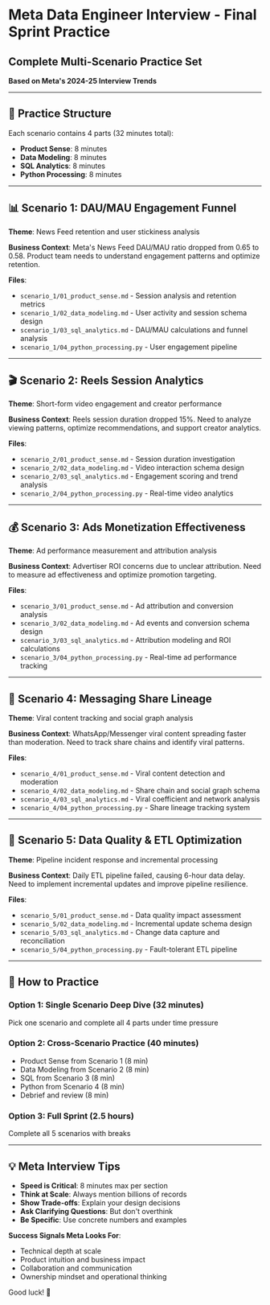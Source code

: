 # Meta Data Engineer Interview - Final Sprint Practice
## Complete Multi-Scenario Practice Set

**Based on Meta's 2024-25 Interview Trends**

---

## 🎯 Practice Structure

Each scenario contains 4 parts (32 minutes total):
- **Product Sense**: 8 minutes
- **Data Modeling**: 8 minutes  
- **SQL Analytics**: 8 minutes
- **Python Processing**: 8 minutes

---

## 📊 Scenario 1: DAU/MAU Engagement Funnel
**Theme**: News Feed retention and user stickiness analysis

**Business Context**: Meta's News Feed DAU/MAU ratio dropped from 0.65 to 0.58. Product team needs to understand engagement patterns and optimize retention.

**Files**:
- `scenario_1/01_product_sense.md` - Session analysis and retention metrics
- `scenario_1/02_data_modeling.md` - User activity and session schema design  
- `scenario_1/03_sql_analytics.md` - DAU/MAU calculations and funnel analysis
- `scenario_1/04_python_processing.py` - User engagement pipeline

---

## 🎬 Scenario 2: Reels Session Analytics  
**Theme**: Short-form video engagement and creator performance

**Business Context**: Reels session duration dropped 15%. Need to analyze viewing patterns, optimize recommendations, and support creator analytics.

**Files**:
- `scenario_2/01_product_sense.md` - Session duration investigation
- `scenario_2/02_data_modeling.md` - Video interaction schema design
- `scenario_2/03_sql_analytics.md` - Engagement scoring and trend analysis
- `scenario_2/04_python_processing.py` - Real-time video analytics

---

## 💰 Scenario 3: Ads Monetization Effectiveness
**Theme**: Ad performance measurement and attribution analysis  

**Business Context**: Advertiser ROI concerns due to unclear attribution. Need to measure ad effectiveness and optimize promotion targeting.

**Files**:
- `scenario_3/01_product_sense.md` - Ad attribution and conversion analysis
- `scenario_3/02_data_modeling.md` - Ad events and conversion schema design
- `scenario_3/03_sql_analytics.md` - Attribution modeling and ROI calculations  
- `scenario_3/04_python_processing.py` - Real-time ad performance tracking

---

## 💬 Scenario 4: Messaging Share Lineage  
**Theme**: Viral content tracking and social graph analysis

**Business Context**: WhatsApp/Messenger viral content spreading faster than moderation. Need to track share chains and identify viral patterns.

**Files**:
- `scenario_4/01_product_sense.md` - Viral content detection and moderation
- `scenario_4/02_data_modeling.md` - Share chain and social graph schema
- `scenario_4/03_sql_analytics.md` - Viral coefficient and network analysis
- `scenario_4/04_python_processing.py` - Share lineage tracking system

---

## 🔧 Scenario 5: Data Quality & ETL Optimization
**Theme**: Pipeline incident response and incremental processing

**Business Context**: Daily ETL pipeline failed, causing 6-hour data delay. Need to implement incremental updates and improve pipeline resilience.

**Files**:
- `scenario_5/01_product_sense.md` - Data quality impact assessment  
- `scenario_5/02_data_modeling.md` - Incremental update schema design
- `scenario_5/03_sql_analytics.md` - Change data capture and reconciliation
- `scenario_5/04_python_processing.py` - Fault-tolerant ETL pipeline

---

## 🚀 How to Practice

### **Option 1: Single Scenario Deep Dive (32 minutes)**
Pick one scenario and complete all 4 parts under time pressure

### **Option 2: Cross-Scenario Practice (40 minutes)**  
- Product Sense from Scenario 1 (8 min)
- Data Modeling from Scenario 2 (8 min)
- SQL from Scenario 3 (8 min)
- Python from Scenario 4 (8 min)
- Debrief and review (8 min)

### **Option 3: Full Sprint (2.5 hours)**
Complete all 5 scenarios with breaks

---

## 💡 Meta Interview Tips

- **Speed is Critical**: 8 minutes max per section
- **Think at Scale**: Always mention billions of records
- **Show Trade-offs**: Explain your design decisions
- **Ask Clarifying Questions**: But don't overthink
- **Be Specific**: Use concrete numbers and examples

**Success Signals Meta Looks For**:
- Technical depth at scale
- Product intuition and business impact  
- Collaboration and communication
- Ownership mindset and operational thinking

Good luck! 🎯 